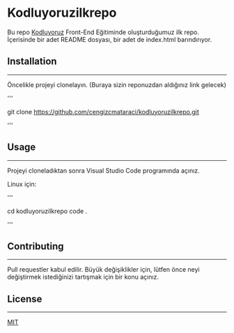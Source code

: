# **Kodluyoruzilkrepo**

Bu repo [Kodluyoruz](https://www.kodluyoruz.org/) Front-End Eğitiminde oluşturduğumuz ilk repo. İçerisinde bir adet README dosyası, bir adet de index.html barındırıyor.


## **Installation**
***

Öncelikle projeyi clonelayın. (Buraya sizin reponuzdan aldığınız link gelecek)

'''

git clone https://github.com/cengizcmataraci/kodluyoruzilkrepo.git

'''

## **Usage**
***
Projeyi cloneladıktan sonra Visual Studio Code programında açınız.

Linux için:

'''

cd kodluyoruzilkrepo
code .

'''

## **Contributing**
***

Pull requestler kabul edilir. Büyük değişiklikler için, lütfen önce neyi değiştirmek istediğinizi tartışmak için bir konu açınız.


## **License**
***

[MIT](https://choosealicense.com/licenses/mit/)